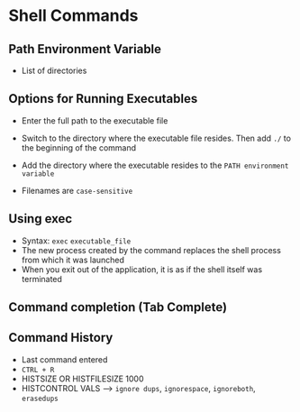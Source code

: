 # Shell Commands


## Path Environment Variable
* List of directories


## Options for Running Executables
* Enter the full path to the executable file
* Switch to the directory where the executable file resides. Then add `./` to the beginning of the command
* Add the directory where the executable resides to the `PATH environment variable`


* Filenames are `case-sensitive`

## Using exec
* Syntax: `exec` `executable_file`
* The new process created by the command replaces the shell process from which it was launched
* When you exit out of the application, it is as if the shell itself was terminated

## Command completion (Tab Complete)


## Command History
* Last command entered
* `CTRL + R`
* HISTSIZE OR HISTFILESIZE 1000
* HISTCONTROL VALS --> `ignore dups`, `ignorespace`, `ignoreboth`, `erasedups`
